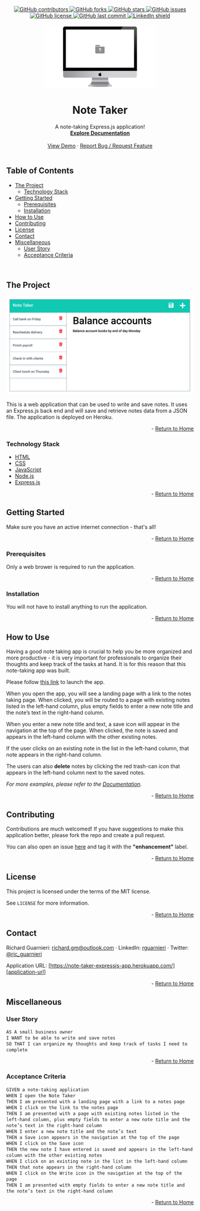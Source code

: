 <!-- This template was created following The Markdown Guide - https://www.markdownguide.org/ -->

<!-- If you are editing this README.md on VS Code, please highlight and replace the following keywords enclosed in backticks (``) using:
* MacOS: CMD + Shift + L
* Windows: CRTL + Shift + L

GitHub Username: `richardguarnieri`
GitHub Repository: `note-taker`
Your Name: `Richard Guarnieri`
Email: `richard.gm@outlook.com`
LinkedIn Username: `rguarnieri`
Twitter Username: `ric_guarnieri`
Project Title: `Note Taker`
Project Description: `A note-taking Express.js application!`
-->

<!-- Please also update the following links -->
[logo]: ./img/logo.png
[application-image]: ./img/app-image.png
[application-url]: https://note-taker-expressjs-app.herokuapp.com/

<div id="home"><div> 

<!-- Badges / Shields -->
<!-- These were created using https://shields.io/ - feel free to replace / create yours by modifying links below: -->

<div align="center">
    <a href="https://github.com/richardguarnieri/note-taker/graphs/contributors">
        <img alt="GitHub contributors" src="https://img.shields.io/github/contributors/richardguarnieri/note-taker?style=for-the-badge">
    <a>
     <a href="https://github.com/richardguarnieri/note-taker/network/members">
        <img alt="GitHub forks" src="https://img.shields.io/github/forks/richardguarnieri/note-taker?style=for-the-badge">
    <a>
     <a href="https://github.com/richardguarnieri/note-taker/stargazers">
        <img alt="GitHub stars" src="https://img.shields.io/github/stars/richardguarnieri/note-taker?style=for-the-badge">
    <a>
     <a href="https://github.com/richardguarnieri/note-taker/issues">
        <img alt="GitHub issues" src="https://img.shields.io/github/issues/richardguarnieri/note-taker?style=for-the-badge">
    <a>
     <a href="https://github.com/richardguarnieri/note-taker/blob/main/LICENSE">
        <img alt="GitHub license" src="https://img.shields.io/github/license/richardguarnieri/note-taker?label=license&style=for-the-badge">
    <a>
     <a href="https://github.com/richardguarnieri/note-taker/commits/main">
        <img alt="GitHub last commit" src="https://img.shields.io/github/last-commit/richardguarnieri/note-taker?style=for-the-badge">
    <a>
    <a href="https://www.linkedin.com/in/rguarnieri/">
        <img alt="LinkedIn shield" src="https://img.shields.io/badge/-LinkedIn-black.svg?style=for-the-badge&logo=linkedin&colorB=555">
    <a>
</div>
<br>


<!-- Header -->

<div align="center">
    <a href="https://github.com/richardguarnieri/note-taker">
        <img src="./img/logo.png" alt="Logo" width="300" height="auto">
    </a>
    <h1 align="center">Note Taker</h1>
    <div>
        A note-taking Express.js application!
        <br>
        <a href="https://github.com/richardguarnieri/note-taker">
            <strong>Explore Documentation</strong>
        </a>
        <br>
        <br>
        <a href="https://github.com/richardguarnieri/note-taker">View Demo</a>
        ·
        <a href="https://github.com/richardguarnieri/note-taker/issues">Report Bug / Request Feature</a>
    </div>
</div>
<br>


<!-- Table of Contents -->
## Table of Contents
* [The Project](#the-project)
    * [Technology Stack](#technology-stack)
* [Getting Started](#getting-started)
    * [Prerequisites](#prerequisites)
    * [Installation](#installation)
* [How to Use](#how-to-use)
* [Contributing](#contributing)
* [License](#license)
* [Contact](#contact)
* [Miscellaneous](#miscellaneous)
    * [User Story](#user-story)
    * [Acceptance Criteria](#acceptance-criteria)
<br>


<!-- The Project -->
## The Project

[![Application Image][application-image]][application-url]

This is a web application that can be used to write and save notes. It uses an Express.js back end and will save and retrieve notes data from a JSON file. The application is deployed on Heroku.

<p align="right"> - <a href="#home">Return to Home</a></p>

### Technology Stack
* [HTML](https://html.spec.whatwg.org/)
* [CSS](https://www.w3.org/TR/CSS/#css)
* [JavaScript](https://www.ecma-international.org/publications-and-standards/standards/ecma-262/)
* [Node.js](https://nodejs.org/en/)
* [Express.js](https://expressjs.com/)

<p align="right"> - <a href="#home">Return to Home</a></p>


<!-- Getting Started -->
## Getting Started
Make sure you have an active internet connection - that's all!

<p align="right"> - <a href="#home">Return to Home</a></p>

### Prerequisites
Only a web brower is required to run the application.

<p align="right"> - <a href="#home">Return to Home</a></p>

### Installation
You will not have to install anything to run the application.

<p align="right"> - <a href="#home">Return to Home</a></p>


<!-- How to Use -->
## How to Use
Having a good note taking app is crucial to help you be more organized and more productive - it is very important for professionals to organize their thoughts and keep track of the tasks at hand. It is for this reason that this note-taking app was built.

Please follow [this link](https://note-taker-expressjs-app.herokuapp.com/) to launch the app.

When you open the app, you will see a landing page with a link to the notes taking page. When clicked, you will be routed to a page with existing notes listed in the left-hand column, plus empty fields to enter a new note title and the note’s text in the right-hand column.


When you enter a new note title and text, a save icon will appear in the navigation at the top of the page. When clicked, the  note is saved and appears in the left-hand column with the other existing notes.

If the user clicks on an existing note in the list in the left-hand column, that note appears in the right-hand column.

The users can also **delete** notes by clicking the red trash-can icon that appears in the left-hand column next to the saved notes.


_For more examples, please refer to the [Documentation][documentation-url]._

<p align="right"> - <a href="#home">Return to Home</a></p>


<!-- Contribuiting -->
## Contributing
Contributions are much welcomed! If you have suggestions to make this application better, please fork the repo and create a pull request. 

You can also open an issue [here][github-issues-url] and tag it with the **"enhancement"** label.

<p align="right"> - <a href="#home">Return to Home</a></p>


<!-- License -->
## License
This project is licensed under the terms of the MIT license. 

See `LICENSE` for more information.

<p align="right"> - <a href="#home">Return to Home</a></p>


<!-- Contact -->
## Contact
Richard Guarnieri: richard.gm@outlook.com · LinkedIn: [rguarnieri][linkedin-url] · Twitter: [@ric_guarnieri][twitter-url]

Application URL: [https://note-taker-expressjs-app.herokuapp.com/][application-url]

<p align="right"> - <a href="#home">Return to Home</a></p>


<!-- Miscellaneous -->
## Miscellaneous
### User Story
```
AS A small business owner
I WANT to be able to write and save notes
SO THAT I can organize my thoughts and keep track of tasks I need to complete
```

<p align="right"> - <a href="#home">Return to Home</a></p>

### Acceptance Criteria
```
GIVEN a note-taking application
WHEN I open the Note Taker
THEN I am presented with a landing page with a link to a notes page
WHEN I click on the link to the notes page
THEN I am presented with a page with existing notes listed in the left-hand column, plus empty fields to enter a new note title and the note’s text in the right-hand column
WHEN I enter a new note title and the note’s text
THEN a Save icon appears in the navigation at the top of the page
WHEN I click on the Save icon
THEN the new note I have entered is saved and appears in the left-hand column with the other existing notes
WHEN I click on an existing note in the list in the left-hand column
THEN that note appears in the right-hand column
WHEN I click on the Write icon in the navigation at the top of the page
THEN I am presented with empty fields to enter a new note title and the note’s text in the right-hand column
```

<p align="right"> - <a href="#home">Return to Home</a></p>


<!-- References, Links and Images -->
<!-- Badges / Shields Styles -->
[github-contributors-shield]: https://img.shields.io/github/contributors/richardguarnieri/note-taker?style=for-the-badge
[github-forks-shield]: https://img.shields.io/github/forks/richardguarnieri/note-taker?style=for-the-badge
[github-stars-shield]: https://img.shields.io/github/stars/richardguarnieri/note-taker?style=for-the-badge
[github-issues-shield]: https://img.shields.io/github/issues/richardguarnieri/note-taker?style=for-the-badge
[github-license-shield]: https://img.shields.io/github/license/richardguarnieri/note-taker?style=for-the-badge
[github-last-commit-shield]: https://img.shields.io/github/last-commit/richardguarnieri/note-taker?style=for-the-badge
[linkedin-shield]: https://img.shields.io/badge/-LinkedIn-black.svg?style=for-the-badge&logo=linkedin&colorB=555

<!-- Badges / Shields URL -->
[github-contributors-url]: https://github.com/richardguarnieri/note-taker/graphs/contributors
[github-forks-url]: https://github.com/richardguarnieri/note-taker/network/members
[github-stars-url]: https://github.com/richardguarnieri/note-taker/stargazers
[github-issues-url]: https://github.com/richardguarnieri/note-taker/issues
[github-license-url]: https://github.com/richardguarnieri/note-taker/blob/main/LICENSE
[linkedin-url]: https://linkedin.com/in/rguarnieri

<!-- Non Badge / Shield Reference Links -->
[documentation-url]: https://github.com/richardguarnieri/note-taker
[twitter-url]: https://twitter.com/ric_guarnieri